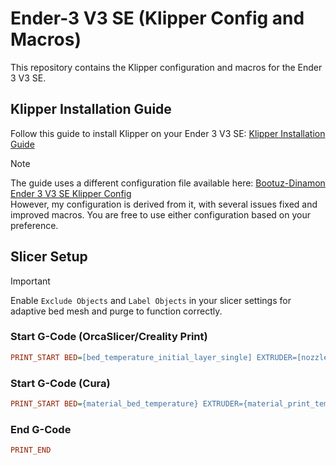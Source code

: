 # Ender-3 V3 SE (Klipper Config and Macros)

This repository contains the Klipper configuration and macros for the Ender 3 V3 SE.

## Klipper Installation Guide

Follow this guide to install Klipper on your Ender 3 V3 SE: [Klipper Installation Guide](https://artamis.me/projects/klipper_guide/)

>[!Note]
> The guide uses a different configuration file available here: [Bootuz-Dinamon Ender 3 V3 SE Klipper Config](https://github.com/bootuz-dinamon/ender3-v3-se-full-klipper)  
> However, my configuration is derived from it, with several issues fixed and improved macros. You are free to use either configuration based on your preference.

## Slicer Setup

>[!IMPORTANT]
> Enable `Exclude Objects` and `Label Objects` in your slicer settings for adaptive bed mesh and purge to function correctly.

### Start G-Code (OrcaSlicer/Creality Print)
```ini
PRINT_START BED=[bed_temperature_initial_layer_single] EXTRUDER=[nozzle_temperature_initial_layer]
```

### Start G-Code (Cura)
```ini
PRINT_START BED={material_bed_temperature} EXTRUDER={material_print_temperature}
```

### End G-Code
```ini
PRINT_END
```
